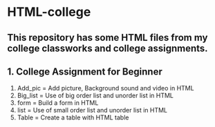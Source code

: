 # HTML-college

This repository has some HTML files from my college classworks and college assignments.
---

## 1. College Assignment for Beginner
1. Add_pic = Add picture, Background sound and video in HTML
2. Big_list = Use of big order list and unorder list in HTML
3. form = Build a form in HTML
4. list = Use of small order list and unorder list in HTML 
5. Table = Create a table with HTML table
